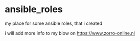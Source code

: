# ansible_roles
my place for some ansible roles, that i created

i will add more info to my blow on https://www.zorro-online.nl
